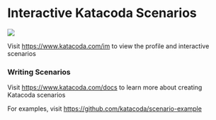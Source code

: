 # Interactive Katacoda Scenarios

[![](http://shields.katacoda.com/katacoda/im/count.svg)](https://www.katacoda.com/im "Get your profile on Katacoda.com")

Visit https://www.katacoda.com/im to view the profile and interactive scenarios

### Writing Scenarios
Visit https://www.katacoda.com/docs to learn more about creating Katacoda scenarios

For examples, visit https://github.com/katacoda/scenario-example
